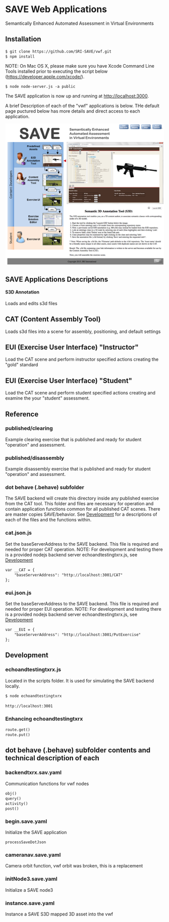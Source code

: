 # SAVE Web Applications

Semantically Enhanced Automated Assessment in Virtual Environments

## Installation

```
$ git clone https://github.com/SRI-SAVE/vwf.git
$ npm install
```

NOTE: On Mac OS X, please make sure you have Xcode Command Line Tools installed prior to executing the script below (https://developer.apple.com/xcode/).

```
$ node node-server.js -a public
```

The SAVE application is now up and running at [http://localhost:3000](http://localhost:3000).

A brief Description of each of the "vwf" applications is below. THe default page puctured below has more details and direct access to each application.

<a href="SAVE.png">![](SAVE.png)</a>

## SAVE Applications Descriptions
#### S3D Annotation
Loads and edits s3d files

## CAT (Content Assembly Tool)
Loads s3d files into a scene for assembly, positioning, and default settings

## EUI (Exercise User Interface) "Instructor"
Load the CAT scene and perform instructor specified actions creating the "gold" standard

## EUI (Exercise User Interface) "Student"
Load the CAT scene and perform student specified actions creating and examine the your "student" assessment.

## Reference
### published/clearing
Example clearing exercise that is published and ready for student "operation" and assessment.

### published/disassembly
Example disassembly exercise that is published and ready for student "operation" and assessment.

### dot behave (.behave) subfolder
The SAVE backend will create this directory inside any published exercise from the CAT tool. This folder and files are necessary for operation and contain application functions common for all published CAT scenes. There are master copies SAVE/behavior. See [Development](#Development) for a descriptions of each of the files and the functions within.

### cat.json.js
Set the baseServerAddress to the SAVE backend. This file is required and needed for proper CAT operation.
NOTE: For development and testing there is a provided nodejs backend server echoandtestingtxrx.js, see [Development](#Development)
```
var __CAT = {
    "baseServerAddress": "http://localhost:3001/CAT"
};
```

### eui.json.js
Set the baseServerAddress to the SAVE backend. This file is required and needed for proper EUI operation.
NOTE: For development and testing there is a provided nodejs backend server echoandtestingtxrx.js, see [Development](#Development)
```
var __EUI = {
    "baseServerAddress": "http://localhost:3001/PutExercise"
};
```

## Development
### echoandtestingtxrx.js
Located in the scripts folder. It is used for simulating the SAVE backend locally.
```
$ node echoandtestingtxrx

http://localhost:3001
```
### Enhancing echoandtestingtxrx
```
route.get()
route.put()
```

## dot behave (.behave) subfolder contents and technical description of each
### backendtxrx.sav.yaml
Communication functions for vwf nodes
```
obj()
query()
activity()
post()
```

### begin.save.yaml
Initialize the SAVE application
```
processSaveDotJson
```

### cameranav.save.yaml
Camera orbit function, vwf orbit was broken, this is a replacement

### initNode3.save.yaml
Initialize a SAVE node3

### instance.save.yaml
Instance a SAVE S3D mapped 3D asset into the vwf
